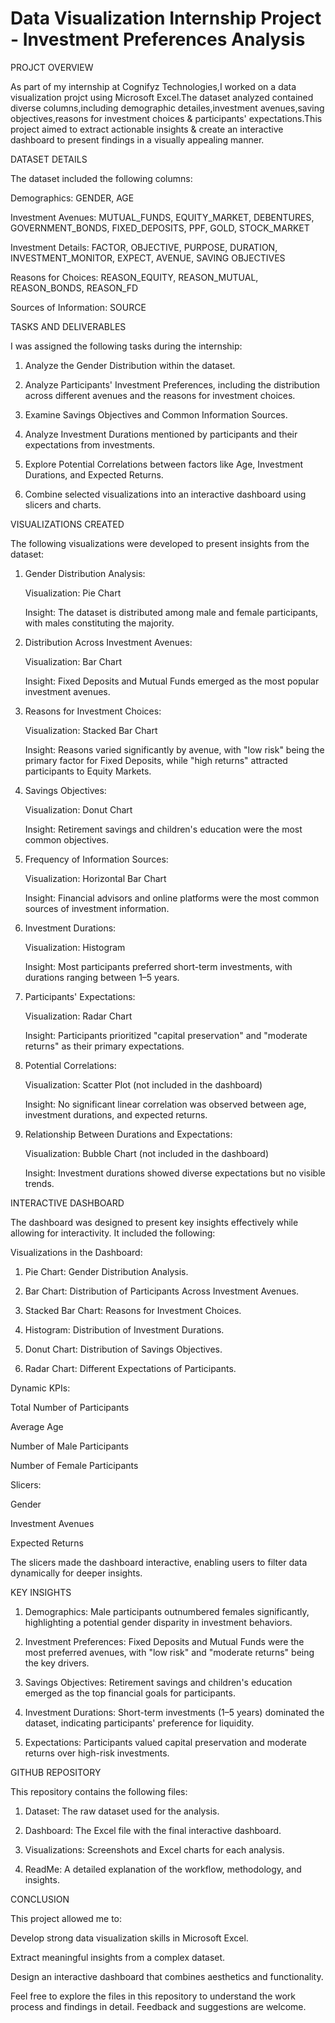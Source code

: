 # Data Visualization Internship Project - Investment Preferences Analysis
PROJCT OVERVIEW

As part of my internship at Cognifyz Technologies,I worked on a data visualization projct using Microsoft Excel.The dataset analyzed contained diverse columns,including demographic detailes,investment avenues,saving objectives,reasons for investment choices & participants' expectations.This project aimed to extract actionable insights & create an interactive dashboard to present findings in a visually appealing manner.

DATASET DETAILS

The dataset included the following columns:

Demographics: GENDER, AGE

Investment Avenues: MUTUAL_FUNDS, EQUITY_MARKET, DEBENTURES, GOVERNMENT_BONDS, FIXED_DEPOSITS, PPF, GOLD, STOCK_MARKET

Investment Details: FACTOR, OBJECTIVE, PURPOSE, DURATION, INVESTMENT_MONITOR, EXPECT, AVENUE, SAVING OBJECTIVES

Reasons for Choices: REASON_EQUITY, REASON_MUTUAL, REASON_BONDS, REASON_FD

Sources of Information: SOURCE

TASKS AND DELIVERABLES

I was assigned the following tasks during the internship:

1. Analyze the Gender Distribution within the dataset.

2. Analyze Participants' Investment Preferences, including the distribution across different avenues and the reasons for investment choices.

3. Examine Savings Objectives and Common Information Sources.

4. Analyze Investment Durations mentioned by participants and their expectations from investments.

5. Explore Potential Correlations between factors like Age, Investment Durations, and Expected Returns.

6. Combine selected visualizations into an interactive dashboard using slicers and charts.

VISUALIZATIONS CREATED

The following visualizations were developed to present insights from the dataset:

1. Gender Distribution Analysis:

   Visualization: Pie Chart

   Insight: The dataset is distributed among male and female participants, with males constituting the majority.

2. Distribution Across Investment Avenues:

   Visualization: Bar Chart

   Insight: Fixed Deposits and Mutual Funds emerged as the most popular investment avenues.

3. Reasons for Investment Choices:

   Visualization: Stacked Bar Chart

   Insight: Reasons varied significantly by avenue, with "low risk" being the primary factor for Fixed Deposits, while "high returns" attracted participants to Equity Markets.

4. Savings Objectives:

   Visualization: Donut Chart

   Insight: Retirement savings and children's education were the most common objectives.

5. Frequency of Information Sources:

   Visualization: Horizontal Bar Chart

   Insight: Financial advisors and online platforms were the most common sources of investment information.

6. Investment Durations:

   Visualization: Histogram

   Insight: Most participants preferred short-term investments, with durations ranging between 1–5 years.

7. Participants' Expectations:

   Visualization: Radar Chart

   Insight: Participants prioritized "capital preservation" and "moderate returns" as their primary expectations.

8. Potential Correlations:

   Visualization: Scatter Plot (not included in the dashboard)

   Insight: No significant linear correlation was observed between age, investment durations, and expected returns.

9. Relationship Between Durations and Expectations:

   Visualization: Bubble Chart (not included in the dashboard)

   Insight: Investment durations showed diverse expectations but no visible trends.

INTERACTIVE DASHBOARD

The dashboard was designed to present key insights effectively while allowing for interactivity. It included the following:

Visualizations in the Dashboard:
1. Pie Chart: Gender Distribution Analysis.

2. Bar Chart: Distribution of Participants Across Investment Avenues.

3. Stacked Bar Chart: Reasons for Investment Choices.

4. Histogram: Distribution of Investment Durations.

5. Donut Chart: Distribution of Savings Objectives.

6. Radar Chart: Different Expectations of Participants.

Dynamic KPIs:

Total Number of Participants

Average Age

Number of Male Participants

Number of Female Participants

Slicers:

Gender

Investment Avenues

Expected Returns

The slicers made the dashboard interactive, enabling users to filter data dynamically for deeper insights.

KEY INSIGHTS

1. Demographics: Male participants outnumbered females significantly, highlighting a potential gender disparity in investment behaviors.

2. Investment Preferences: Fixed Deposits and Mutual Funds were the most preferred avenues, with "low risk" and "moderate returns" being the key drivers.

3. Savings Objectives: Retirement savings and children's education emerged as the top financial goals for participants.

4. Investment Durations: Short-term investments (1–5 years) dominated the dataset, indicating participants' preference for liquidity.

5. Expectations: Participants valued capital preservation and moderate returns over high-risk investments.

GITHUB REPOSITORY

This repository contains the following files:

1. Dataset: The raw dataset used for the analysis.

2. Dashboard: The Excel file with the final interactive dashboard.

3. Visualizations: Screenshots and Excel charts for each analysis.

4. ReadMe: A detailed explanation of the workflow, methodology, and insights.

CONCLUSION

This project allowed me to:

Develop strong data visualization skills in Microsoft Excel.

Extract meaningful insights from a complex dataset.

Design an interactive dashboard that combines aesthetics and functionality.

Feel free to explore the files in this repository to understand the work process and findings in detail. Feedback and suggestions are welcome.
